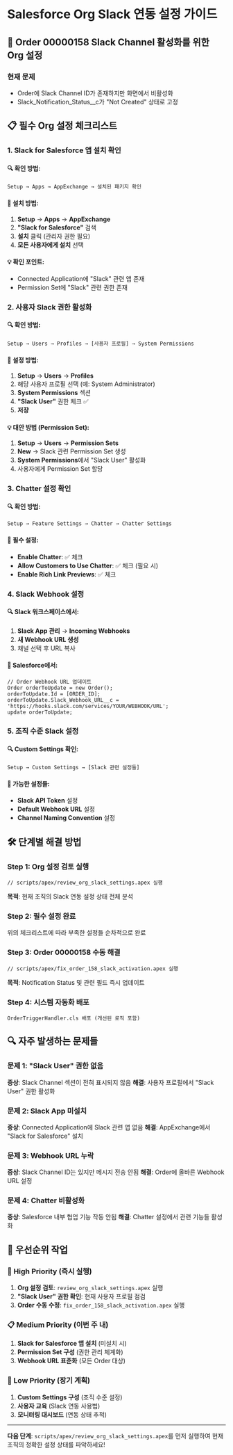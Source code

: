 # Salesforce Org Slack 연동 설정 가이드

## 🎯 Order 00000158 Slack Channel 활성화를 위한 Org 설정

### 현재 문제
- Order에 Slack Channel ID가 존재하지만 화면에서 비활성화
- Slack_Notification_Status__c가 "Not Created" 상태로 고정

## 📋 필수 Org 설정 체크리스트

### 1. Slack for Salesforce 앱 설치 확인

#### 🔍 확인 방법:
```
Setup → Apps → AppExchange → 설치된 패키지 확인
```

#### 🚀 설치 방법:
1. **Setup** → **Apps** → **AppExchange**
2. **"Slack for Salesforce"** 검색
3. **설치** 클릭 (관리자 권한 필요)
4. **모든 사용자에게 설치** 선택

#### 💡 확인 포인트:
- Connected Application에 "Slack" 관련 앱 존재
- Permission Set에 "Slack" 관련 권한 존재

### 2. 사용자 Slack 권한 활성화

#### 🔍 확인 방법:
```
Setup → Users → Profiles → [사용자 프로필] → System Permissions
```

#### 🚀 설정 방법:
1. **Setup** → **Users** → **Profiles**
2. 해당 사용자 프로필 선택 (예: System Administrator)
3. **System Permissions** 섹션
4. **"Slack User"** 권한 체크 ✅
5. **저장**

#### 💡 대안 방법 (Permission Set):
1. **Setup** → **Users** → **Permission Sets**
2. **New** → Slack 관련 Permission Set 생성
3. **System Permissions**에서 "Slack User" 활성화
4. 사용자에게 Permission Set 할당

### 3. Chatter 설정 확인

#### 🔍 확인 방법:
```
Setup → Feature Settings → Chatter → Chatter Settings
```

#### 🚀 필수 설정:
- **Enable Chatter**: ✅ 체크
- **Allow Customers to Use Chatter**: ✅ 체크 (필요 시)
- **Enable Rich Link Previews**: ✅ 체크

### 4. Slack Webhook 설정

#### 🔍 Slack 워크스페이스에서:
1. **Slack App 관리** → **Incoming Webhooks**
2. **새 Webhook URL 생성**
3. 채널 선택 후 URL 복사

#### 🚀 Salesforce에서:
```apex
// Order Webhook URL 업데이트
Order orderToUpdate = new Order();
orderToUpdate.Id = [ORDER_ID];
orderToUpdate.Slack_Webhook_URL__c = 'https://hooks.slack.com/services/YOUR/WEBHOOK/URL';
update orderToUpdate;
```

### 5. 조직 수준 Slack 설정

#### 🔍 Custom Settings 확인:
```
Setup → Custom Settings → [Slack 관련 설정들]
```

#### 🚀 가능한 설정들:
- **Slack API Token** 설정
- **Default Webhook URL** 설정
- **Channel Naming Convention** 설정

## 🛠️ 단계별 해결 방법

### Step 1: Org 설정 검토 실행
```apex
// scripts/apex/review_org_slack_settings.apex 실행
```
**목적**: 현재 조직의 Slack 연동 설정 상태 전체 분석

### Step 2: 필수 설정 완료
위의 체크리스트에 따라 부족한 설정들 순차적으로 완료

### Step 3: Order 00000158 수동 해결
```apex
// scripts/apex/fix_order_158_slack_activation.apex 실행
```
**목적**: Notification Status 및 관련 필드 즉시 업데이트

### Step 4: 시스템 자동화 배포
```
OrderTriggerHandler.cls 배포 (개선된 로직 포함)
```

## 🔍 자주 발생하는 문제들

### 문제 1: "Slack User" 권한 없음
**증상**: Slack Channel 섹션이 전혀 표시되지 않음
**해결**: 사용자 프로필에서 "Slack User" 권한 활성화

### 문제 2: Slack App 미설치
**증상**: Connected Application에 Slack 관련 앱 없음
**해결**: AppExchange에서 "Slack for Salesforce" 설치

### 문제 3: Webhook URL 누락
**증상**: Slack Channel ID는 있지만 메시지 전송 안됨
**해결**: Order에 올바른 Webhook URL 설정

### 문제 4: Chatter 비활성화
**증상**: Salesforce 내부 협업 기능 작동 안됨
**해결**: Chatter 설정에서 관련 기능들 활성화

## 🎯 우선순위 작업

### 🚨 High Priority (즉시 실행)
1. **Org 설정 검토**: `review_org_slack_settings.apex` 실행
2. **"Slack User" 권한 확인**: 현재 사용자 프로필 점검
3. **Order 수동 수정**: `fix_order_158_slack_activation.apex` 실행

### 📋 Medium Priority (이번 주 내)
1. **Slack for Salesforce 앱 설치** (미설치 시)
2. **Permission Set 구성** (권한 관리 체계화)
3. **Webhook URL 표준화** (모든 Order 대상)

### 🔄 Low Priority (장기 계획)
1. **Custom Settings 구성** (조직 수준 설정)
2. **사용자 교육** (Slack 연동 사용법)
3. **모니터링 대시보드** (연동 상태 추적)

---

**다음 단계**: `scripts/apex/review_org_slack_settings.apex`를 먼저 실행하여 현재 조직의 정확한 설정 상태를 파악하세요!
